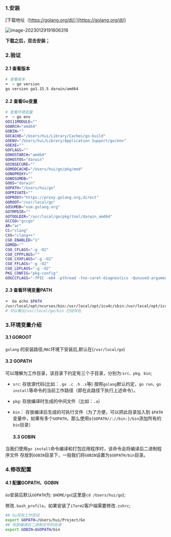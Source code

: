 ### 1.安装

[下载地址（https://golang.org/dl/）](https://golang.org/dl/)

![image-20230129191806316](https://s2.loli.net/2023/01/29/P1HNr6iamS23DcZ.png)

**下载之后，双击安装；**



### 2.验证

#### 2.1 查看版本

```bash
# 查看版本
➜  ~ go version
go version go1.15.5 darwin/amd64
```



#### 2.2 查看Go变量

```bash
# 查看环境变量
➜  ~ go env
GO111MODULE=""
GOARCH="amd64"
GOBIN=""
GOCACHE="/Users/hui/Library/Caches/go-build"
GOENV="/Users/hui/Library/Application Support/go/env"
GOEXE=""
GOFLAGS=""
GOHOSTARCH="amd64"
GOHOSTOS="darwin"
GOINSECURE=""
GOMODCACHE="/Users/hui/go/pkg/mod"
GONOPROXY=""
GONOSUMDB=""
GOOS="darwin"
GOPATH="/Users/hui/go"
GOPRIVATE=""
GOPROXY="https://proxy.golang.org,direct"
GOROOT="/usr/local/go"
GOSUMDB="sum.golang.org"
GOTMPDIR=""
GOTOOLDIR="/usr/local/go/pkg/tool/darwin_amd64"
GCCGO="gccgo"
AR="ar"
CC="clang"
CXX="clang++"
CGO_ENABLED="1"
GOMOD=""
CGO_CFLAGS="-g -O2"
CGO_CPPFLAGS=""
CGO_CXXFLAGS="-g -O2"
CGO_FFLAGS="-g -O2"
CGO_LDFLAGS="-g -O2"
PKG_CONFIG="pkg-config"
GOGCCFLAGS="-fPIC -m64 -pthread -fno-caret-diagnostics -Qunused-arguments -fmessage-length=0 -fdebug-prefix-map=/var/folders/8f/vnx2y1h57nzbd2p4vtcl6hv80000gn/T/go-build487191191=/tmp/go-build -gno-record-gcc-switches -fno-common"
```

#### 2.3 查看环境变量PATH

```bash
➜  Go echo $PATH
/usr/local/opt/ncurses/bin:/usr/local/opt/icu4c/sbin:/usr/local/opt/icu4c/bin:/Users/hui/.nvm/versions/node/v12.3.1/bin:/usr/local/bin:/usr/bin:/bin:/usr/sbin:/sbin:/usr/local/go/bin:/Users/hui/DevEnvSpace/maven-3.6.3/bin
# 可以看出/usr/local/go/bin 已经存在
```





### 3.环境变量介绍

#### 3.1 GOROOT
`golang` 的安装路径,`MAC`环境下安装后,默认在(`/usr/local/go`)

#### 3.2  GOPATH
可以理解为工作目录，该目录下约定有三个子目录，分别为:`src、pkg、bin`;

- `src`: 存放源代码(比如：`.go .c .h .s`等)  按照`golang`默认约定，`go run，go install`等命令的当前工作路径（即在此路径下执行上述命令）。
- `pkg`: 存放编译时生成的中间文件（比如：`.a`）
- `bin`： 存放编译后生成的可执行文件（为了方便，可以把此目录加入到 `$PATH` 变量中，如果有多个`GOPATH`，那么使用`${GOPATH//://bin:}/bin`添加所有的`bin`目录）

  #### 3.3  GOBIN

当我们使用`go install`命令编译和打包应用程序时，该命令会将编译后二进制程序文件 存放到`GOBIN`目录下，一般我们将`GOBIN`设置为`$GOPATH/bin`目录。



### 4.修改配置

#### 4.1 配置GOPATH、GOBIN

`Go`安装后默认`GOPATH`为: `$HOME/go`(这里是`cd /Users/hui/go`);

修改`.bash_profile`，如果安装了`iTerm2`客户端需要修改`.zshrc`;

```bash
## Go项目工作空间
export GOPATH=/Users/hui/Project/Go
## 存放编译后二进制文件的目录
export GOBIN=$GOPATH/bin
```



